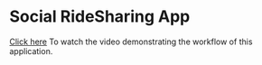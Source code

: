 # Social RideSharing App
[Click here](https://www.youtube.com/watch?v=cIK5y4v27Z4&feature=youtu.be) To watch the video demonstrating the workflow of this application.
